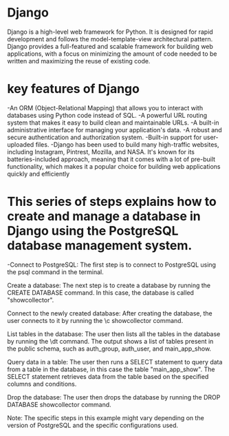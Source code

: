 # Django
Django is a high-level web framework for Python. It is designed for rapid development and follows the model-template-view architectural pattern. Django provides a full-featured and scalable framework for building web applications, with a focus on minimizing the amount of code needed to be written and maximizing the reuse of existing code.

#   key features of Django 
-An ORM (Object-Relational Mapping) that allows you to interact with  databases using Python code instead of SQL.
-A powerful URL routing system that makes it easy to build clean and maintainable URLs.
-A built-in administrative interface for managing your application's data.
-A robust and secure authentication and authorization system.
-Built-in support for user-uploaded files.
-Django has been used to build many high-traffic websites, including Instagram, Pintrest, Mozilla, and NASA. It's known for its batteries-included approach, meaning that it comes with a lot of pre-built functionality, which makes it a popular choice for building web applications quickly and efficiently

# This series of steps explains how to create and manage a database in Django using the PostgreSQL database management system.

-Connect to PostgreSQL: The first step is to connect to PostgreSQL using the psql command in the terminal.

Create a database: The next step is to create a database by running the CREATE DATABASE command. In this case, the database is called "showcollector".

Connect to the newly created database: After creating the database, the user connects to it by running the \c showcollector command.

List tables in the database: The user then lists all the tables in the database by running the \dt command. The output shows a list of tables present in the public schema, such as auth_group, auth_user, and main_app_show.

Query data in a table: The user then runs a SELECT statement to query data from a table in the database, in this case the table "main_app_show". The SELECT statement retrieves data from the table based on the specified columns and conditions.

Drop the database: The user then drops the database by running the DROP DATABASE showcollector command.

Note: The specific steps in this example might vary depending on the version of PostgreSQL and the specific configurations used.

